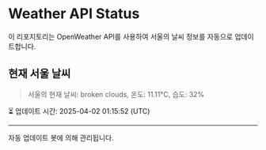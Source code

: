
# Weather API Status

이 리포지토리는 OpenWeather API를 사용하여 서울의 날씨 정보를 자동으로 업데이트합니다.

## 현재 서울 날씨
> 서울의 현재 날씨: broken clouds, 온도: 11.11°C, 습도: 32%

⏳ 업데이트 시간: 2025-04-02 01:15:52 (UTC)

---
자동 업데이트 봇에 의해 관리됩니다.
